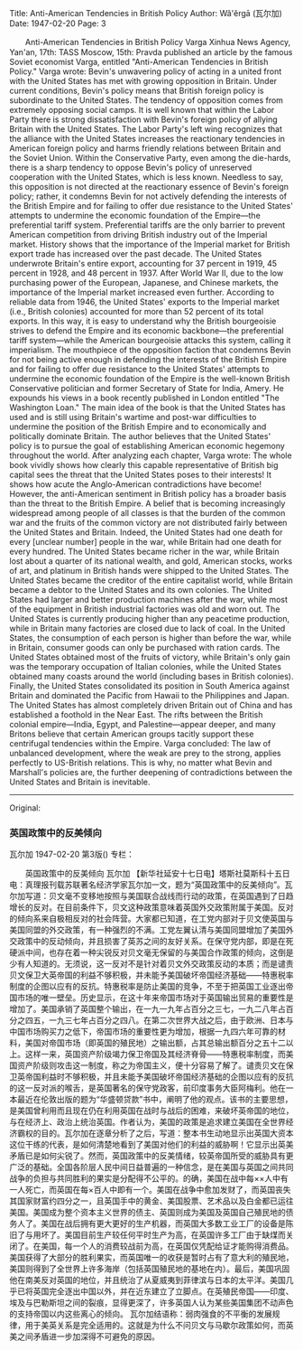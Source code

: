Title: Anti-American Tendencies in British Policy
Author: Wǎ'ěrgā (瓦尔加)
Date: 1947-02-20
Page: 3

　　Anti-American Tendencies in British Policy
    Varga
    Xinhua News Agency, Yan'an, 17th: TASS Moscow, 15th: Pravda published an article by the famous Soviet economist Varga, entitled "Anti-American Tendencies in British Policy." Varga wrote: Bevin's unwavering policy of acting in a united front with the United States has met with growing opposition in Britain. Under current conditions, Bevin's policy means that British foreign policy is subordinate to the United States. The tendency of opposition comes from extremely opposing social camps. It is well known that within the Labor Party there is strong dissatisfaction with Bevin's foreign policy of allying Britain with the United States. The Labor Party's left wing recognizes that the alliance with the United States increases the reactionary tendencies in American foreign policy and harms friendly relations between Britain and the Soviet Union. Within the Conservative Party, even among the die-hards, there is a sharp tendency to oppose Bevin's policy of unreserved cooperation with the United States, which is less known. Needless to say, this opposition is not directed at the reactionary essence of Bevin's foreign policy; rather, it condemns Bevin for not actively defending the interests of the British Empire and for failing to offer due resistance to the United States' attempts to undermine the economic foundation of the Empire—the preferential tariff system. Preferential tariffs are the only barrier to prevent American competition from driving British industry out of the Imperial market. History shows that the importance of the Imperial market for British export trade has increased over the past decade. The United States underwrote Britain's entire export, accounting for 37 percent in 1919, 45 percent in 1928, and 48 percent in 1937. After World War II, due to the low purchasing power of the European, Japanese, and Chinese markets, the importance of the Imperial market increased even further. According to reliable data from 1946, the United States' exports to the Imperial market (i.e., British colonies) accounted for more than 52 percent of its total exports. In this way, it is easy to understand why the British bourgeoisie strives to defend the Empire and its economic backbone—the preferential tariff system—while the American bourgeoisie attacks this system, calling it imperialism. The mouthpiece of the opposition faction that condemns Bevin for not being active enough in defending the interests of the British Empire and for failing to offer due resistance to the United States' attempts to undermine the economic foundation of the Empire is the well-known British Conservative politician and former Secretary of State for India, Amery. He expounds his views in a book recently published in London entitled "The Washington Loan." The main idea of the book is that the United States has used and is still using Britain's wartime and post-war difficulties to undermine the position of the British Empire and to economically and politically dominate Britain. The author believes that the United States' policy is to pursue the goal of establishing American economic hegemony throughout the world. After analyzing each chapter, Varga wrote: The whole book vividly shows how clearly this capable representative of British big capital sees the threat that the United States poses to their interests! It shows how acute the Anglo-American contradictions have become! However, the anti-American sentiment in British policy has a broader basis than the threat to the British Empire. A belief that is becoming increasingly widespread among people of all classes is that the burden of the common war and the fruits of the common victory are not distributed fairly between the United States and Britain. Indeed, the United States had one death for every [unclear number] people in the war, while Britain had one death for every hundred. The United States became richer in the war, while Britain lost about a quarter of its national wealth, and gold, American stocks, works of art, and platinum in British hands were shipped to the United States. The United States became the creditor of the entire capitalist world, while Britain became a debtor to the United States and its own colonies. The United States had larger and better production machines after the war, while most of the equipment in British industrial factories was old and worn out. The United States is currently producing higher than any peacetime production, while in Britain many factories are closed due to lack of coal. In the United States, the consumption of each person is higher than before the war, while in Britain, consumer goods can only be purchased with ration cards. The United States obtained most of the fruits of victory, while Britain's only gain was the temporary occupation of Italian colonies, while the United States obtained many coasts around the world (including bases in British colonies). Finally, the United States consolidated its position in South America against Britain and dominated the Pacific from Hawaii to the Philippines and Japan. The United States has almost completely driven Britain out of China and has established a foothold in the Near East. The rifts between the British colonial empire—India, Egypt, and Palestine—appear deeper, and many Britons believe that certain American groups tacitly support these centrifugal tendencies within the Empire.
    Varga concluded: The law of unbalanced development, where the weak are prey to the strong, applies perfectly to US-British relations. This is why, no matter what Bevin and Marshall's policies are, the further deepening of contradictions between the United States and Britain is inevitable.



<hr /> 

Original: 


### 英国政策中的反美倾向
瓦尔加
1947-02-20
第3版()
专栏：

　　英国政策中的反美倾向
    瓦尔加
    【新华社延安十七日电】塔斯社莫斯科十五日电：真理报刊载苏联著名经济学家瓦尔加一文，题为“英国政策中的反美倾向”。瓦尔加写道：贝文毫不变移地按照与美国联合战线而行动的政策，在英国遇到了日趋增长的反对。在目前条件下，贝文这种政策意味着英国外交政策附属于美国。反对的倾向系来自极相反对的社会阵营。大家都已知道，在工党内部对于贝文使英国与美国同盟的外交政策，有一种强烈的不满。工党左翼认清与美国同盟增加了美国外交政策中的反动倾向，并且损害了英苏之间的友好关系。在保守党内部，即是在死硬派中间，也存在着一种尖锐反对贝文毫无保留的与美国合作政策的倾向，这倒是少有人知道的。无须说，这一反对不是针对着贝文外交政策反动的本质；而是谴责贝文保卫大英帝国的利益不够积极，并未能予美国破坏帝国经济基础——特惠税率制度的企图以应有的反抗。特惠税率是防止美国的竞争，不至于把英国工业逐出帝国市场的唯一壁垒。历史显示，在这十年来帝国市场对于英国输出贸易的重要性是增加了。美国承销了英国整个输出，在一九一九年占百分之三七，一九二八年占百分之四五，一九三七年占百分之四八。在第二次世界大战之后，由于欧洲、日本与中国市场购买力之低下，帝国市场的重要性更为增加，根据一九四六年可靠的材料，美国对帝国市场（即英国的殖民地）之输出额，占其总输出额百分之五十二以上。这样一来，英国资产阶级竭力保卫帝国及其经济脊骨——特惠税率制度，而美国资产阶级则攻击这一制度，称之为帝国主义，便十分容易了解了。谴责贝文在保卫英帝国利益时不够积极，并且未能予美国破坏帝国经济基础的企图以应有的反抗的这一反对派的喉舌，是英国著名的保守党政客，前印度事务大臣阿梅利。他在一本最近在伦敦出版的题为“华盛顿贷款”书中，阐明了他的观点。该书的主要思想，是美国曾利用而且现在仍在利用英国在战时与战后的困难，来破坏英帝国的地位，与在经济上、政治上统治英国。作者认为，美国的政策是追求建立美国在全世界经济霸权的目的。瓦尔加在逐章分析了之后，写道：整本书生动地显示出英国大资本这位干练的代表，是如何清楚地看到了美国对他们的利益的威胁啊！它显示出英美矛盾已是如何尖锐了。然而，英国政策中的反美情绪，较英帝国所受的威胁具有更广泛的基础。全国各阶层人民中间日益普遍的一种信念，是在美国与英国之间共同战争的负担与共同胜利的果实是分配得不公平的。的确，美国在战中每××人中有一人死亡，而英国在每×百人中即有一个。美国在战争中愈加发财了，而英国丧失其国家财富约四分之一，且英国手中的黄金、美国股票、艺术品以及白金都已运往美国。美国成为整个资本主义世界的债主、英国则成为美国及英国自己殖民地的债务人了。美国在战后拥有更大更好的生产机器，而英国大多数工业工厂的设备是陈旧了与用坏了。美国目前生产较任何平时生产为高，在英国许多工厂由于缺煤而关闭了。在美国，每一个人的消费较战前为高，在英国仅凭配给证才能购得消费品。美国获得了大部分的胜利果实，而英国唯一的收获是暂时占有了意大利的殖民地，美国则得到了全世界上许多海岸（包括英国殖民地的基地在内）。最后，美国巩固他在南美反对英国的地位，并且统治了从夏威夷到菲律滨与日本的太平洋。美国几乎已将英国完全逐出中国以外，并在近东建立了立脚点。在英殖民帝国——印度、埃及与巴勒斯坦之间的裂痕，显得更深了，许多英国人认为某些美国集团不动声色的支持帝国以内这些离心的倾向。
    瓦尔加结语称：弱肉强食的不平衡的发展规律，用于美英关系是完全适用的。这就是为什么不问贝文与马歇尔政策如何，而英美之间矛盾进一步加深得不可避免的原因。
